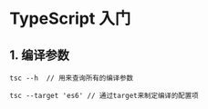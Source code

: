 # TypeScript 入门

## 1. 编译参数

```
tsc --h  // 用来查询所有的编译参数

tsc --target 'es6' // 通过target来制定编译的配置项

```
